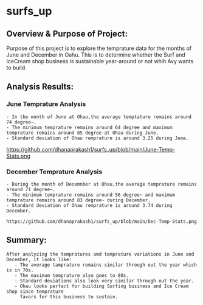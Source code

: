 # surfs_up
## Overview & Purpose of Project:

Purpose of this project is to explore the temprature data for the months of June and December
in Oahu. This is to determine whether the Surf and IceCream shop business is sustainable 
year-around or not whih Avy wants to build.


## Analysis Results:
### June Temprature Analysis

    - In the month of June at Ohau,the average temptature remains around 74 degree~.
    - The minimum temprature remains around 64 degree and maximum temprature remains around 85 degree at Ohau during June.
    - Standard deviation of Ohau remprature is around 3.25 during June.

https://github.com/dhanaprakash1/surfs_up/blob/main/June-Temp-Stats.png



### December Temprature Analysis
    - During the month of Decemnber at Ohau,the average temprature remains around 71 degree~.
    - The minimum temprature remains around 56 degree~ and maximum temprature remains around 83 degree~ during December.
    - Standard deviation of Ohau remprature is around 3.74 during December.
    
    https://github.com/dhanaprakash1/surfs_up/blob/main/Dec-Temp-Stats.png



##  Summary:
    After analyzing the tempratures amd temprature variations in June and December, it looks like:
       - The average tamprature remains similar through out the year which is in 70s.
       - The maximum temprature also goes to 80s.
       - Standard deviations also look very similar through out the year.
       - Ohau looks perfact for building Surfing business and Ice Cream shop since temprature 
         favors for this business to sustain. 
     
   

